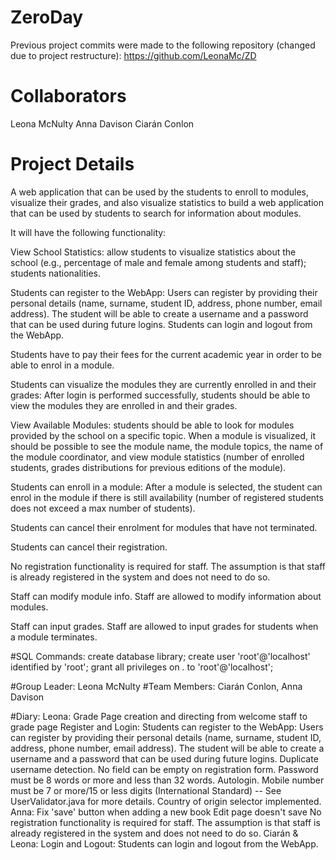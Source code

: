 
# ZeroDay

Previous project commits were made to the following repository (changed due to project restructure):
https://github.com/LeonaMc/ZD

# Collaborators
Leona McNulty 
Anna Davison 
Ciarán Conlon

# Project Details

A web application that can be used by the students to enroll to modules, visualize their grades, and also visualize statistics
to build a web application that can be used by students to search for information about modules.

It will have the following functionality:

View School Statistics: allow students to visualize statistics about the school (e.g., percentage of male and female among students and
staff); students nationalities.

Students can register to the WebApp: Users can register by providing their personal details (name, surname,  student ID, address,
phone number, email address). The student will be able to create a username and a password that can be used during future logins.
Students can login and logout from the WebApp.

Students have to pay their fees for the current academic year in order to be able to enrol in a module.

Students can visualize the modules they are currently enrolled in and their grades: After login is performed successfully, students
should be able to view the modules they are enrolled in and their grades.

View Available Modules: students should be able to look for modules provided by the school on a specific topic. When a module is
visualized, it should be possible to see the module name, the module topics, the name of the module coordinator, and view module
statistics (number of enrolled students, grades distributions for previous editions of the module).

Students can enroll in a module: After a module is selected, the student can enrol in the module if there is still availability
(number of registered students does not exceed a max number of students).

Students can cancel their enrolment for modules that have not terminated.

Students can cancel their registration.

No registration functionality is required for staff. The assumption is that staff is already registered in the system and does not need
to do so.

Staff can modify module info. Staff are allowed to modify information about modules.

Staff can input grades. Staff are allowed to input grades for students when a module terminates.

#SQL Commands:
create database library;
create user 'root'@'localhost' identified by 'root';
grant all privileges on *.* to 'root'@'localhost';

#Group Leader:
Leona McNulty
#Team Members:
Ciarán Conlon, Anna Davison

#Diary:
Leona: Grade Page creation and directing from welcome staff to grade page
       Register and Login: Students can register to the WebApp: Users can register by providing their personal details (name, surname, student ID, address, phone number, email address). The student will be able to create a username and a password that can be used during future logins.
       Duplicate username detection. No field can be empty on registration form. Password must be 8 words or more and less than 32 words. Autologin. Mobile number must be 7 or more/15 or less digits (International Standard) -- See UserValidator.java for more details. Country of origin selector implemented.
Anna:  Fix 'save' button when adding a new book
       Edit page doesn't save
       No registration functionality is required for staff. The assumption is that staff is already registered in the system and does not need to do so.
Ciarán & Leona: Login and Logout: Students can login and logout from the WebApp.